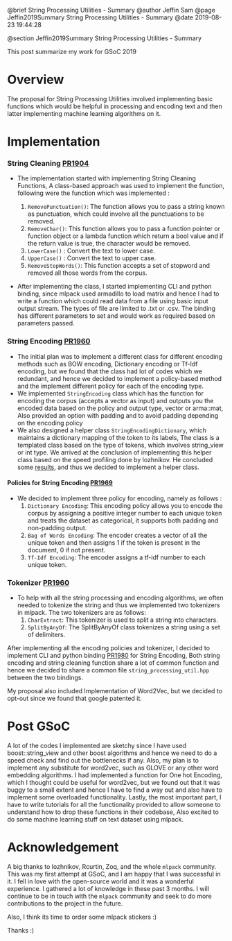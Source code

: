 @brief String Processing Utilities - Summary
@author Jeffin Sam
@page Jeffin2019Summary String Processing Utilities - Summary
@date 2019-08-23 19:44:28

@section Jeffin2019Summary String Processing Utilities - Summary

This post summarize my work for GSoC 2019

# Overview

The proposal for String Processing Utilities involved implementing basic functions which would be helpful in processing and encoding text and then latter implementing machine learning algorithms on it.

# Implementation

### String Cleaning [PR1904](https://github.com/mlpack/mlpack/pull/1904)

* The implementation started with implementing String Cleaning Functions, A class-based approach was used to implement the function, following were the function which was implemented :
  1. `RemovePunctuation()`: The function allows you to pass a string known as punctuation, which could involve all the punctuations to be removed.
  2. `RemoveChar()`: This function allows you to pass a function pointer or function object or a lambda function which return a bool value and if the return value is true, the character would be removed.
  3. `LowerCase()` : Convert the text to lower case.
  4. `UpperCase()` : Convert the text to upper case.
  5. `RemoveStopWords()`: This function accepts a set of stopword and removed all those words from the corpus.

* After implementing the class, I started implementing CLI and python binding, since mlpack used armadillo to load matrix and hence I had to write a function which could read data from a file using basic input output stream. The types of file are limited to .txt or .csv. The binding has different parameters to set and would work as required based on parameters passed.

### String Encoding [PR1960](https://github.com/mlpack/mlpack/pull/1960)

* The initial plan was to implement a different class for different encoding methods such as BOW encoding, Dictionary encoding or Tf-Idf encoding, but we found that the class had lot of codes which we redundant, and hence we decided to implement a policy-based method and the implement different policy for each of the encoding type.
* We implemented `StringEncoding` class which has the function for encoding the corpus (accepts a vector as input) and outputs you the encoded data based on the policy and output type, vector or arma::mat, Also provided an option with padding and to avoid padding depending on the encoding policy
* We also designed a helper class `StringEncodingDictionary`, which maintains a dictionary mapping of the token to its labels, The class is a templated class based on the type of tokens, which involves string_view or int type. We arrived at the conclusion of implementing this helper class based on the speed profiling done by lozhnikov. He concluded some [results](https://github.com/mlpack/mlpack/pull/1814#issuecomment-514687037), and thus we decided to implement a helper class. 

#### Policies for String Encoding [PR1969](https://github.com/mlpack/mlpack/pull/1969)

* We decided to implement three policy for encoding, namely as follows :
  1. `Dictionary Encoding`: This encoding policy allows you to encode the corpus by assigning a positive integer number to each unique token and treats the dataset as categorical, it supports both padding and non-padding output.
  2. `Bag of Words Encoding`: The encoder creates a vector of all the unique token and then assigns 1 if the token is present in the document, 0 if not present.
  3. `Tf-Idf Encoding`: The encoder assigns a tf-idf number to each unique token.

### Tokenizer [PR1960](https://github.com/mlpack/mlpack/pull/1960)

* To help with all the string processing and encoding algorithms, we often needed to tokenize the string and thus we implemented two tokenizers in mlpack. The two tokenizers are as follows:
  1. `CharExtract`: This tokenizer is used to split a string into characters.
  2. `SplitByAnyOf`: The SplitByAnyOf class tokenizes a string using a set of delimiters.

After implementing all the encoding policies and tokenizer, I decided to implement CLI and python binding [PR1980](https://github.com/mlpack/mlpack/pull/1980) for String Encoding, Both string encoding and string cleaning function share a lot of common function and hence we decided to share a common file `string_processing_util.hpp` between the two bindings.

My proposal also included Implementation of Word2Vec, but we decided to opt-out since we found that google patented it.

# Post GSoC
A lot of the codes I implemented are sketchy since I have used boost::string_view and other boost algorithms and hence we need to do a speed check and find out the bottlenecks if any. Also, my plan is to implement any substitute for word2vec, such as GLOVE or any other word embedding algorithms. I had implemented a function for One hot Encoding, which I thought could be useful for word2vec, but we found out that it was buggy to a small extent and hence I have to find a way out and also have to implement some overloaded functionality. Lastly, the most important part, I have to write tutorials for all the functionality provided to allow someone to understand how to drop these functions in their codebase, Also excited to do some machine learning stuff on text dataset using mlpack.

# Acknowledgement
A big thanks to lozhnikov, Rcurtin, Zoq, and the whole `mlpack` community. This was my first attempt at GSoC, and I am happy that I was successful in it. I fell in love with the open-source world and it was a wonderful experience. I gathered a lot of knowledge in these past 3 months. I will continue to be in touch with the `mlpack` community and seek to do more contributions to the project in the future. 

Also, I think its time to order some mlpack stickers :)

Thanks :)